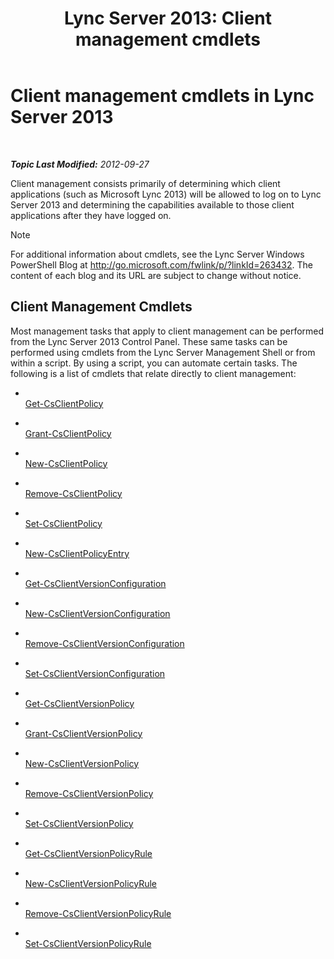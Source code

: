 ﻿---
title: 'Lync Server 2013: Client management cmdlets'
TOCTitle: Client management cmdlets
ms:assetid: 0384f8ab-453d-49d6-aaa7-52439e27b7e9
ms:mtpsurl: https://technet.microsoft.com/en-us/library/Gg398087(v=OCS.15)
ms:contentKeyID: 48183261
ms.date: 07/23/2014
mtps_version: v=OCS.15
---

<div data-xmlns="http://www.w3.org/1999/xhtml">

<div class="topic" data-xmlns="http://www.w3.org/1999/xhtml" data-msxsl="urn:schemas-microsoft-com:xslt" data-cs="http://msdn.microsoft.com/en-us/">

<div data-asp="http://msdn2.microsoft.com/asp">

# Client management cmdlets in Lync Server 2013

</div>

<div id="mainSection">

<div id="mainBody">

<span> </span>

_**Topic Last Modified:** 2012-09-27_

Client management consists primarily of determining which client applications (such as Microsoft Lync 2013) will be allowed to log on to Lync Server 2013 and determining the capabilities available to those client applications after they have logged on.

<div class="alert">


> [!NOTE]
> For additional information about cmdlets, see the Lync Server&nbsp;Windows PowerShell Blog at <A href="http://go.microsoft.com/fwlink/p/?linkid=263432">http://go.microsoft.com/fwlink/p/?linkId=263432</A>. The content of each blog and its URL are subject to change without notice.



</div>

<div>

## Client Management Cmdlets

Most management tasks that apply to client management can be performed from the Lync Server 2013 Control Panel. These same tasks can be performed using cmdlets from the Lync Server Management Shell or from within a script. By using a script, you can automate certain tasks. The following is a list of cmdlets that relate directly to client management:

  - <span></span>  
    [Get-CsClientPolicy](get-csclientpolicy.md)

  - <span></span>  
    [Grant-CsClientPolicy](grant-csclientpolicy.md)

  - <span></span>  
    [New-CsClientPolicy](new-csclientpolicy.md)

  - <span></span>  
    [Remove-CsClientPolicy](remove-csclientpolicy.md)

  - <span></span>  
    [Set-CsClientPolicy](set-csclientpolicy.md)

<!-- end list -->

  - <span></span>  
    [New-CsClientPolicyEntry](new-csclientpolicyentry.md)

<!-- end list -->

  - <span></span>  
    [Get-CsClientVersionConfiguration](get-csclientversionconfiguration.md)

  - <span></span>  
    [New-CsClientVersionConfiguration](new-csclientversionconfiguration.md)

  - <span></span>  
    [Remove-CsClientVersionConfiguration](remove-csclientversionconfiguration.md)

  - <span></span>  
    [Set-CsClientVersionConfiguration](set-csclientversionconfiguration.md)

<!-- end list -->

  - <span></span>  
    [Get-CsClientVersionPolicy](get-csclientversionpolicy.md)

  - <span></span>  
    [Grant-CsClientVersionPolicy](grant-csclientversionpolicy.md)

  - <span></span>  
    [New-CsClientVersionPolicy](new-csclientversionpolicy.md)

  - <span></span>  
    [Remove-CsClientVersionPolicy](remove-csclientversionpolicy.md)

  - <span></span>  
    [Set-CsClientVersionPolicy](set-csclientversionpolicy.md)

<!-- end list -->

  - <span></span>  
    [Get-CsClientVersionPolicyRule](get-csclientversionpolicyrule.md)

  - <span></span>  
    [New-CsClientVersionPolicyRule](new-csclientversionpolicyrule.md)

  - <span></span>  
    [Remove-CsClientVersionPolicyRule](remove-csclientversionpolicyrule.md)

  - <span></span>  
    [Set-CsClientVersionPolicyRule](set-csclientversionpolicyrule.md)

</div>

</div>

<span> </span>

</div>

</div>

</div>

